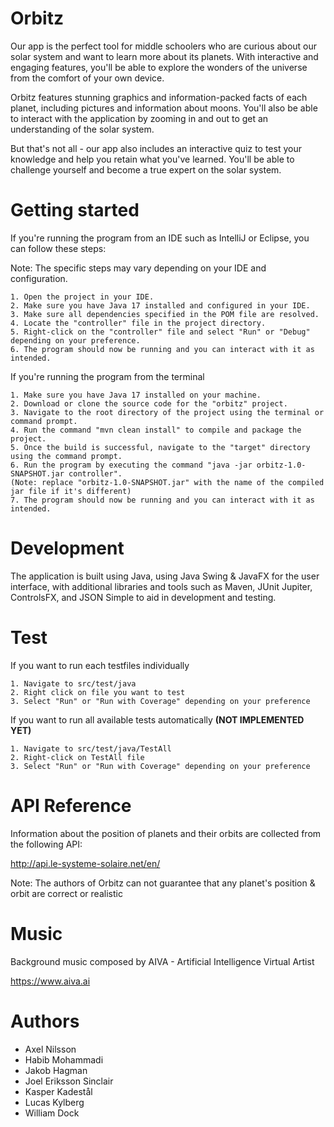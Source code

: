 # Orbitz

Our app is the perfect tool for middle schoolers who are curious about our solar system and want to learn more about its planets. With interactive and engaging features, you'll be able to explore the wonders of the universe from the comfort of your own device.

Orbitz features stunning graphics and information-packed facts of each planet, including pictures and information about moons. You'll also be able to interact with the application by zooming in and out to get an understanding of the solar system.

But that's not all - our app also includes an interactive quiz to test your knowledge and help you retain what you've learned. You'll be able to challenge yourself and become a true expert on the solar system.

# Getting started

If you're running the program from an IDE such as IntelliJ or Eclipse, you can follow these steps:

Note: The specific steps may vary depending on your IDE and configuration.


    1. Open the project in your IDE.
    2. Make sure you have Java 17 installed and configured in your IDE.
    3. Make sure all dependencies specified in the POM file are resolved.
    4. Locate the "controller" file in the project directory.
    5. Right-click on the "controller" file and select "Run" or "Debug" depending on your preference.
    6. The program should now be running and you can interact with it as intended.

If you're running the program from the terminal

    1. Make sure you have Java 17 installed on your machine.
    2. Download or clone the source code for the "orbitz" project.
    3. Navigate to the root directory of the project using the terminal or command prompt.
    4. Run the command "mvn clean install" to compile and package the project.
    5. Once the build is successful, navigate to the "target" directory using the command prompt.
    6. Run the program by executing the command "java -jar orbitz-1.0-SNAPSHOT.jar controller".
    (Note: replace "orbitz-1.0-SNAPSHOT.jar" with the name of the compiled jar file if it's different)
    7. The program should now be running and you can interact with it as intended.

# Development

The application is built using Java, using Java Swing & JavaFX for the user interface, with additional libraries and tools such as Maven, JUnit Jupiter, ControlsFX, and JSON Simple to aid in development and testing.

# Test

If you want to run each testfiles individually

    1. Navigate to src/test/java
    2. Right click on file you want to test
    3. Select "Run" or "Run with Coverage" depending on your preference

If you want to run all available tests automatically **(NOT IMPLEMENTED YET)**

    1. Navigate to src/test/java/TestAll
    2. Right-click on TestAll file
    3. Select "Run" or "Run with Coverage" depending on your preference

# API Reference

Information about the position of planets and their orbits are collected from the following API:

http://api.le-systeme-solaire.net/en/

Note: The authors of Orbitz can not guarantee that any planet's position & orbit are correct or realistic

# Music

Background music composed by AIVA - Artificial Intelligence Virtual Artist 

https://www.aiva.ai

# Authors

- Axel Nilsson
- Habib Mohammadi
- Jakob Hagman
- Joel Eriksson Sinclair
- Kasper Kadestål 
- Lucas Kylberg
- William Dock
